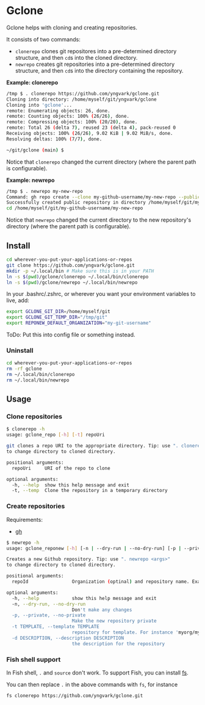 # Gclone

Gclone helps with cloning and creating repositories.

It consists of two commands:

* `clonerepo` clones git repositores into a pre-determined directory structure, and then `cd`s into the cloned directory.
* `newrepo` creates git repositories into a pre-determined directory structure, and then `cd`s into the directory containing the repository.

**Example: clonerepo**

```sh
/tmp $ . clonerepo https://github.com/yngvark/gclone.git
Cloning into directory: /home/myself/git/yngvark/gclone
Cloning into 'gclone'...
remote: Enumerating objects: 26, done.
remote: Counting objects: 100% (26/26), done.
remote: Compressing objects: 100% (20/20), done.
remote: Total 26 (delta 7), reused 23 (delta 4), pack-reused 0
Receiving objects: 100% (26/26), 9.02 KiB | 9.02 MiB/s, done.
Resolving deltas: 100% (7/7), done.

~/git/gclone (main) $ 
```

Notice that `clonerepo` changed the current directory (where the parent path is configurable).

**Example: newrepo**

```sh
/tmp $ . newrepo my-new-repo
Command: gh repo create --clone my-github-username/my-new-repo --public
Successfully created public repository in directory /home/myself/git/my-github-username/my-new-repo
cd /home/myself/git/my-github-username/my-new-repo
```

Notice that `newrepo` changed the current directory to the new repository's directory (where the parent path is configurable).

## Install

```sh
cd wherever-you-put-your-applications-or-repos
git clone https://github.com/yngvark/gclone.git
mkdir -p ~/.local/bin # Make sure this is in your PATH
ln -s $(pwd)/gclone/clonerepo ~/.local/bin/clonerepo
ln -s $(pwd)/gclone/newrepo ~/.local/bin/newrepo
```

In your .bashrc/.zshrc, or wherever you want your environment variables to live, add:

```sh
export GCLONE_GIT_DIR=/home/myself/git
export GCLONE_GIT_TEMP_DIR="/tmp/git"
export REPONEW_DEFAULT_ORGANIZATION="my-git-username"
```

ToDo: Put this into config file or something instead.

### Uninstall

```sh
cd wherever-you-put-your-applications-or-repos
rm -rf gclone
rm ~/.local/bin/clonerepo
rm ~/.local/bin/newrepo
```

## Usage

### Clone repositories

```sh
$ clonerepo -h
usage: gclone_repo [-h] [-t] repoUri

git clones a repo URI to the appropriate directory. Tip: use ". clonerepo <args>"
to change directory to cloned directory.

positional arguments:
  repoUri     URI of the repo to clone

optional arguments:
  -h, --help  show this help message and exit
  -t, --temp  Clone the repository in a temporary directory
```

### Create repositories

Requirements:
* [gh](https://cli.github.com/)

```sh
$ newrepo -h
usage: gclone_reponew [-h] [-n | --dry-run | --no-dry-run] [-p | --private | --no-private] [-t TEMPLATE] [-d DESCRIPTION] repoId

Creates a new Github repository. Tip: use ". newrepo <args>"
to change directory to cloned directory.

positional arguments:
  repoId                Organization (optinal) and repository name. Example: myorg/myrepo

optional arguments:
  -h, --help            show this help message and exit
  -n, --dry-run, --no-dry-run
                        Don't make any changes
  -p, --private, --no-private
                        Make the new repository private
  -t TEMPLATE, --template TEMPLATE
                        repository for template. For instance 'myorg/mytemplaterepo'
  -d DESCRIPTION, --description DESCRIPTION
                        the description for the repository
```

### Fish shell support

In Fish shell, `.` and `source` don't work. To support Fish, you can install [fs](https://github.com/yngvark/fs).

You can then replace `.` in the above commands with `fs`, for instance

```
fs clonerepo https://github.com/yngvark/gclone.git
```

